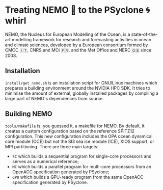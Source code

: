 # Treating NEMO 🌊 to the PSyclone 🌀 whirl

NEMO, the Nucleus for European Modelling of the Ocean, is a state-of-the-art modelling framework for research and forecasting activities in ocean and climate sciences, developed by a European consortium formed by CMCC 🇮🇹, CNRS and MOi 🇫🇷, and the Met Office and NERC 🇬🇧 since 2008.

## Installation

`install/get_nemo.sh` is an installation script for GNU/Linux machines which prepares a building environment around the NVIDIA HPC SDK. It tries to minimise the amount of external, globally installed packages by compiling a large part of NEMO's dependences from source.

## Building NEMO

`tools/Makefile` is, you guessed it, a makefile for NEMO. By default, it creates a custom configuration based on the reference SPITZ12 configuration. This new configuration includes the OPA ocean dynamical core module (OCE) but not the SI3 sea ice module (ICE), XIOS support, or MPI partitioning. There are three main targets:
- `SC` which builds a sequential program for single-core processors and serves as a numerical reference;
- `MC` which builds a parallel program for multi-core processors from an OpenACC specification generated by PSyclone;
- `GPU` which builds a GPU-ready program from the same OpenACC specification generated by PSyclone.